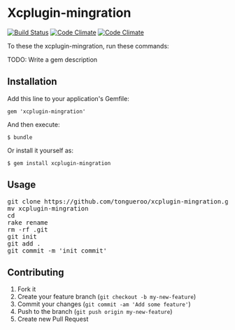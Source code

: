 # Xcplugin-mingration

[![Build Status](https://magnum.travis-ci.com/)](https://magnum.travis-ci.com/)
[![Code Climate](https://codeclimate.com/)](https://codeclimate.com/)
[![Code Climate](https://codeclimate.com/)](https://codeclimate.com/)

To these the xcplugin-mingration, run these commands:

TODO: Write a gem description

## Installation

Add this line to your application's Gemfile:

    gem 'xcplugin-mingration'

And then execute:

    $ bundle

Or install it yourself as:

    $ gem install xcplugin-mingration

## Usage

<pre>
git clone https://github.com/tongueroo/xcplugin-mingration.git
mv xcplugin-mingration <project_name>
cd <project_name>
rake rename
rm -rf .git
git init
git add .
git commit -m 'init commit'
</pre>

## Contributing

1. Fork it
2. Create your feature branch (`git checkout -b my-new-feature`)
3. Commit your changes (`git commit -am 'Add some feature'`)
4. Push to the branch (`git push origin my-new-feature`)
5. Create new Pull Request